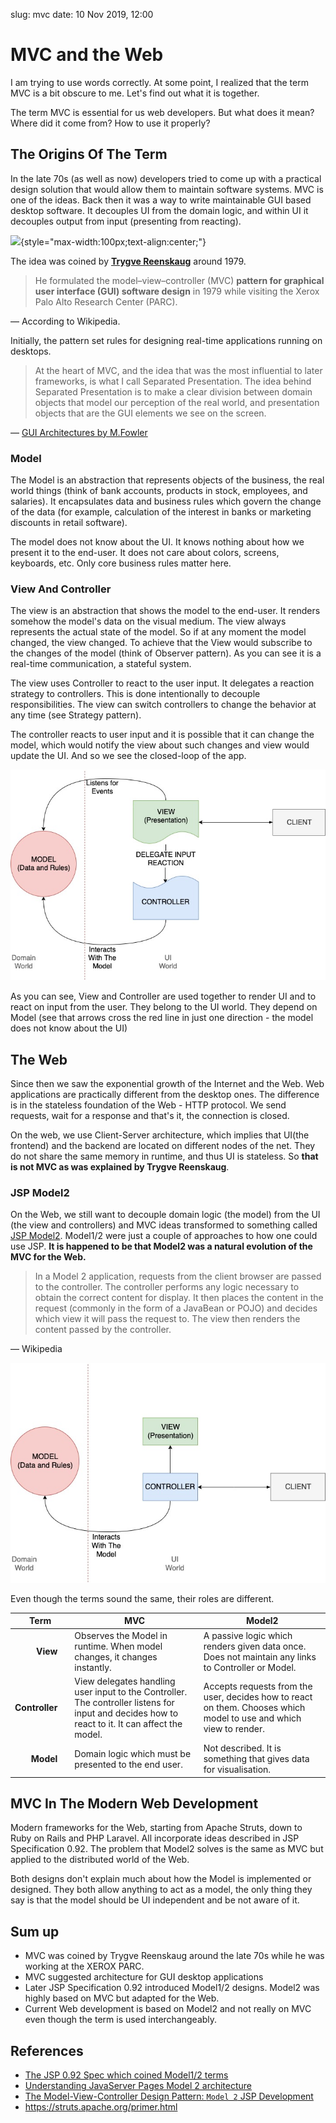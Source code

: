 slug: mvc 
date: 10 Nov 2019, 12:00
# MVC and the Web
I am trying to use words correctly. At some point, I realized that the term MVC is a bit obscure to me. Let's find out
what it is together. 

The term MVC is essential for us web developers. But what does it mean? Where did it come from? How to use it properly?

## The Origins Of The Term
In the late 70s (as well as now) developers tried to come up with a practical design solution that would allow them to
maintain software systems. MVC is one of the ideas. Back then it was a way to write maintainable GUI based desktop
software. It decouples UI from the domain logic, and within UI it decouples output from input (presenting from
reacting).

![](https://upload.wikimedia.org/wikipedia/commons/7/77/Trygve_Reenskaug_%282010%29.jpg){style="max-width:100px;text-align:center;"}

The idea was coined by **[Trygve Reenskaug](https://www.wikiwand.com/en/Trygve_Reenskaug)** around 1979.

> He formulated the model–view–controller (MVC) **pattern for graphical user interface (GUI) software design** in 1979
> while visiting the Xerox Palo Alto Research Center (PARC). 

— According to Wikipedia.

Initially, the pattern set rules for designing real-time applications running on desktops.

> At the heart of MVC, and the idea that was the most influential to later frameworks, is what I call Separated
> Presentation. The idea behind Separated Presentation is to make a clear division between domain objects that model our
> perception of the real world, and presentation objects that are the GUI elements we see on the screen. 

— [GUI Architectures by M.Fowler](https://martinfowler.com/eaaDev/uiArchs.html)


### Model 
The Model is an abstraction that represents objects of the business, the real world things (think of bank accounts,
products in stock, employees, and salaries). It encapsulates data and business rules which govern the change of the data
(for example, calculation of the interest in banks or marketing discounts in retail software).

The model does not know about the UI. It knows nothing about how we present it to the end-user. It does not care about
colors, screens, keyboards, etc. Only core business rules matter here.

### View And Controller
The view is an abstraction that shows the model to the end-user. It renders somehow the model's data on the visual
medium. The view always represents the actual state of the model. So if at any moment the model changed, the view
changed. To achieve that the View would subscribe to the changes of the model (think of Observer pattern). As you can
see it is a real-time communication, a stateful system.

The view uses Controller to react to the user input. It delegates a reaction strategy to controllers. This is done
intentionally to decouple responsibilities. The view can switch controllers to change the behavior at any time (see
Strategy pattern).

The controller reacts to user input and it is possible that it can change the model, which would notify the view about such
changes and view would update the UI. And so we see the closed-loop of the app.

![](./mvc.jpg)

As you can see, View and Controller are used together to render UI and to react on input from the user. They belong to
the UI world. They depend on Model (see that arrows cross the red line in just one direction - the model does not know about
the UI)

## The Web
Since then we saw the exponential growth of the Internet and the Web. Web applications are practically different from the
desktop ones. The difference is in the stateless foundation of the Web - HTTP protocol. We send requests, wait for
a response and that's it, the connection is closed. 

On the web, we use Client-Server architecture, which implies that UI(the frontend) and the backend are located on
different nodes of the net. They do not share the same memory in runtime, and thus UI is stateless. So **that is not MVC
as was explained by Trygve Reenskaug**.

### JSP Model2

On the Web, we still want to decouple domain logic (the model) from the UI (the view and controllers) and MVC ideas
transformed to something called [JSP Model2](https://www.wikiwand.com/en/JSP_model_2_architecture). Model1/2 were just
a couple of approaches to how one could use JSP. **It is happened to be that Model2 was a natural evolution of the MVC for
the Web.**

> In a Model 2 application, requests from the client browser are passed to the controller. The controller performs any
> logic necessary to obtain the correct content for display. It then places the content in the request (commonly in the
> form of a JavaBean or POJO) and decides which view it will pass the request to. The view then renders the content
> passed by the controller. 

— Wikipedia

![](./model2.jpg)

Even though the terms sound the same, their roles are different.

<div class="table-wrapper">
    <table>
        <thead><tr><th>Term</th><th>MVC</th><th>Model2</th></tr></thead>
        <tbody>
            <tr>
                <td style="text-align: right; padding-right:20px;font-weight: bold;">View</td>
                <td>Observes the Model in runtime. When model changes, it changes instantly.</td>
                <td>A passive logic which renders given data once. Does not maintain any links to Controller or Model.</td>
            </tr>
            <tr>
                <td style="text-align: right; padding-right:20px;font-weight: bold;">Controller</td>
                <td>View delegates handling user input to the Controller. The controller listens for input and decides how to react to it. It can affect the model.</td>
                <td>Accepts requests from the user, decides how to react on them. Chooses which model to use and which view to render.</td>
            </tr>
            <tr>
                <td style="text-align: right; padding-right:20px;font-weight: bold;">Model</td>
                <td>Domain logic which must be presented to the end user.</td>
                <td>Not described. It is something that gives data for
    visualisation.</td>
            </tr>
        </tbody>
    </table>
</div>

## MVC In The Modern Web Development
Modern frameworks for the Web, starting from Apache Struts, down to Ruby on Rails and PHP Laravel. All incorporate ideas
described in JSP Specification 0.92. The problem that Model2 solves is the same as MVC but applied to the distributed world
of the Web. 

Both designs don't explain much about how the Model is implemented or designed. They both allow anything to act as a model, 
the only thing they say is that the model should be UI independent and be not aware of it.

## Sum up
- MVC was coined by Trygve Reenskaug around the late 70s while he was working at the XEROX PARC.
- MVC suggested architecture for GUI desktop applications
- Later JSP Specification 0.92 introduced Model1/2 designs. Model2 was highly based on MVC but adapted for the Web.
- Current Web development is based on Model2 and not really on MVC even though the term is used interchangeably.

## References
- [The JSP 0.92 Spec which coined Model1/2 terms](http://www.kirkdorffer.com/jspspecs/jsp092.html#model)
- [Understanding JavaServer Pages Model 2 architecture](https://www.javaworld.com/article/2076557/understanding-javaserver-pages-model-2-architecture.html)
- [The Model-View-Controller Design Pattern: `Model 2` JSP Development](http://ptgmedia.pearsoncmg.com/imprint_downloads/informit/chap2_0672324725.pdf)
- https://struts.apache.org/primer.html

